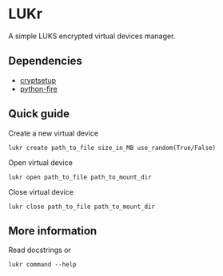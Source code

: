 # LUKr
A simple LUKS encrypted virtual devices manager.

## Dependencies
* [cryptsetup](https://gitlab.com/cryptsetup/cryptsetup)
* [python-fire](https://github.com/google/python-fire)

## Quick guide
Create a new virtual device
```shell
lukr create path_to_file size_in_MB use_random(True/False)
```

Open virtual device
```shell
lukr open path_to_file path_to_mount_dir
```

Close virtual device
```shell
lukr close path_to_file path_to_mount_dir
```

## More information
Read docstrings or
```shell
lukr command --help
```
